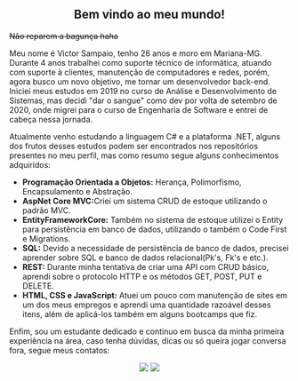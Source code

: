 <h2 align="center">Bem vindo ao meu mundo!</h1>

<s>Não reparem a bagunça haha</s>

<p>Meu nome é Victor Sampaio, tenho 26 anos e moro em Mariana-MG. Durante 4 anos trabalhei como suporte técnico de informática, atuando com suporte à clientes, manutenção de computadores e redes, porém, agora busco um novo objetivo, me tornar um desenvolvedor back-end. Iniciei meus estudos em 2019 no curso de Análise e Desenvolvimento de Sistemas, mas decidi "dar o sangue" como dev por volta de setembro de 2020, onde migrei para o curso de Engenharia de Software e entrei de cabeça nessa jornada.</p>

<p>Atualmente venho estudando a linguagem C# e a plataforma .NET, alguns dos frutos desses estudos podem ser encontrados nos repositórios presentes no meu perfil, mas como resumo segue alguns conhecimentos adquiridos:</p>

<ul>
    <li><b>Programação Orientada a Objetos:</b> Herança, Polimorfismo, Encapsulamento e Abstração.</li>
	<li><b>AspNet Core MVC:</b>Criei um sistema CRUD de estoque utilizando o padrão MVC.</li>
    <li><b>EntityFrameworkCore:</b> Também no sistema de estoque utilizei o Entity para persistência em banco de dados, 					utilizando o também o Code First e Migrations.</li>
    <li><b>SQL:</b> Devido a necessidade de persistência de banco de dados, precisei aprender sobre SQL e banco de dados 							relacional(Pk's, Fk's e etc.).</li>
    <li><b>REST:</b> Durante minha tentativa de criar uma API com CRUD básico, aprendi sobre o protocolo HTTP e os métodos GET, POST, PUT e DELETE.</li>
    <li><b>HTML, CSS e JavaScript:</b> Atuei um pouco com manutenção de sites em um dos meus empregos e aprendi uma quantidade razoável desses itens, além de aplicá-los também em alguns bootcamps que fiz.</li>
</ul>

<p>Enfim, sou um estudante dedicado e continuo em busca da minha primeira experiência na área, caso tenha dúvidas, dicas ou só queira jogar conversa fora, segue meus contatos:</p>

<div align="center">
    <a href="https://www.linkedin.com/in/victor-magalhaes-sampaio/"><img src="https://img.shields.io/badge/LinkedIn--000?style=social&logo=Linkedin&logoColor=0077B5&link=https://www.linkedin.com/in/victor-magalhaes-sampaio/" /></a>
    <a href="mailto:victor.msampaio@outlook.com.br"><img src="https://img.shields.io/badge/email--000?style=social&logo=microsoft-outlook&logoColor=0078d4&link=mailto:victor.msampaio@outlook.com.br" /></a>
</div>

